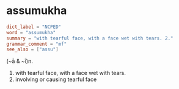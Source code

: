 # assumukha

``` toml
dict_label = "NCPED"
word = "assumukha"
summary = "with tearful face, with a face wet with tears. 2."
grammar_comment = "mf"
see_also = ["assu"]
```

(\~ā & \~ī)n.

1. with tearful face, with a face wet with tears.
2. involving or causing tearful face

